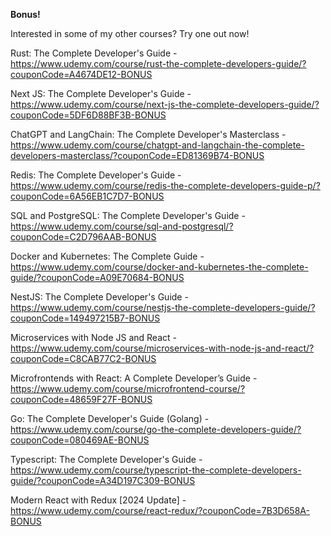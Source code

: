 **Bonus!**

Interested in some of my other courses? Try one out now!

Rust: The Complete Developer's Guide - https://www.udemy.com/course/rust-the-complete-developers-guide/?couponCode=A4674DE12-BONUS

Next JS: The Complete Developer's Guide - https://www.udemy.com/course/next-js-the-complete-developers-guide/?couponCode=5DF6D88BF3B-BONUS

ChatGPT and LangChain: The Complete Developer's Masterclass - https://www.udemy.com/course/chatgpt-and-langchain-the-complete-developers-masterclass/?couponCode=ED81369B74-BONUS

Redis: The Complete Developer's Guide - https://www.udemy.com/course/redis-the-complete-developers-guide-p/?couponCode=6A56EB1C7D7-BONUS

SQL and PostgreSQL: The Complete Developer's Guide - https://www.udemy.com/course/sql-and-postgresql/?couponCode=C2D796AAB-BONUS

Docker and Kubernetes: The Complete Guide - https://www.udemy.com/course/docker-and-kubernetes-the-complete-guide/?couponCode=A09E70684-BONUS

NestJS: The Complete Developer's Guide - https://www.udemy.com/course/nestjs-the-complete-developers-guide/?couponCode=149497215B7-BONUS

Microservices with Node JS and React - https://www.udemy.com/course/microservices-with-node-js-and-react/?couponCode=C8CAB77C2-BONUS

Microfrontends with React: A Complete Developer’s Guide - https://www.udemy.com/course/microfrontend-course/?couponCode=48659F27F-BONUS

Go: The Complete Developer's Guide (Golang) - https://www.udemy.com/course/go-the-complete-developers-guide/?couponCode=080469AE-BONUS

Typescript: The Complete Developer's Guide - https://www.udemy.com/course/typescript-the-complete-developers-guide/?couponCode=A34D197C309-BONUS

Modern React with Redux [2024 Update] - https://www.udemy.com/course/react-redux/?couponCode=7B3D658A-BONUS